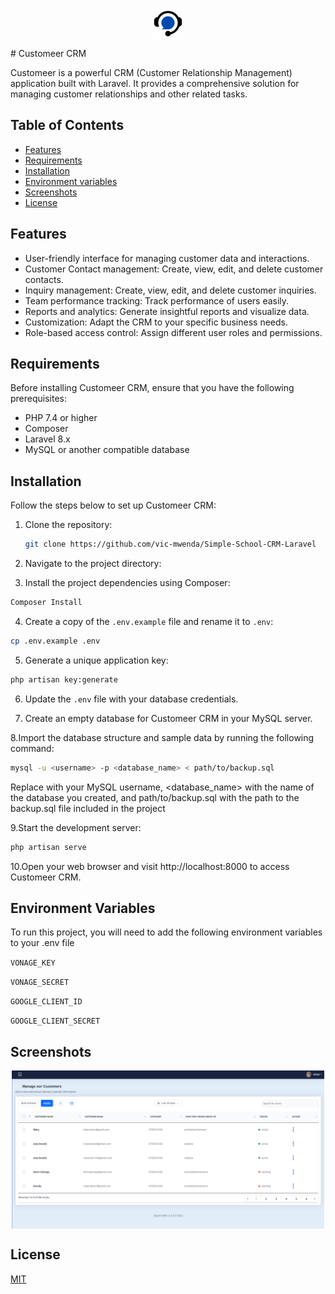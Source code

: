 <p align="center">
  <img src="resources/images/Support.png" style="width: 50px" align="center"/>
</p>
# Customeer CRM

Customeer is a powerful CRM (Customer Relationship Management) application built with Laravel. It provides a comprehensive solution for managing customer relationships and other related tasks.

## Table of Contents
- [Features](#features)
- [Requirements](#requirements)
- [Installation](#installation)
- [Environment variables](#environmentvariables)
- [Screenshots](#screenshots)
- [License](#license)

## Features

- User-friendly interface for managing customer data and interactions.
- Customer Contact management: Create, view, edit, and delete customer contacts.
- Inquiry management: Create, view, edit, and delete customer inquiries.
- Team performance tracking: Track performance of users easily.
- Reports and analytics: Generate insightful reports and visualize data.
- Customization: Adapt the CRM to your specific business needs.
- Role-based access control: Assign different user roles and permissions.

## Requirements

Before installing Customeer CRM, ensure that you have the following prerequisites:

- PHP 7.4 or higher
- Composer
- Laravel 8.x
- MySQL or another compatible database

## Installation

Follow the steps below to set up Customeer CRM:

1. Clone the repository:

   ```bash
   git clone https://github.com/vic-mwenda/Simple-School-CRM-Laravel
   ```
2. Navigate to the project directory:


3. Install the project dependencies using Composer:

```bash
Composer Install
```

4. Create a copy of the `.env.example` file and rename it to `.env`:
```bash
cp .env.example .env
```
5. Generate a unique application key:

```bash
php artisan key:generate
```


6. Update the `.env` file with your database credentials.

7. Create an empty database for Customeer CRM in your MySQL server. 

8.Import the database structure and sample data by running the following command:

```bash
mysql -u <username> -p <database_name> < path/to/backup.sql
```
Replace <username> with your MySQL username, <database_name> with the name of the database you created, and path/to/backup.sql with the path to the backup.sql file included in the project

9.Start the development server:

```bash
php artisan serve
```
10.Open your web browser and visit http://localhost:8000 to access Customeer CRM.







## Environment Variables

To run this project, you will need to add the following environment variables to your .env file

`VONAGE_KEY`

`VONAGE_SECRET`

`GOOGLE_CLIENT_ID`

`GOOGLE_CLIENT_SECRET`


## Screenshots


<p align='center'>
  <img src="resources/images/readme3.png" width="500" align="center"/>
</p>

## License

[MIT](https://choosealicense.com/licenses/mit/)

